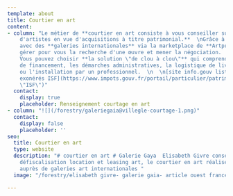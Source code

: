 ```yaml
---
template: about
title: Courtier en art
content:
- column: "Le métier de **courtier en art consiste à vous conseiller sur une sélection
    d'artistes en vue d'acquisitions à titre patrimonial.**  \nGrâce à des contacts
    avec des **galeries internationales** via la marketplace de **Artprice**, je peux
    gérer pour vous la recherche d'une œuvre et mener la négociation.  \n  \n\\++
    Vous pouvez choisir **la solution \"de clou à clou\"** qui comprend le dossier
    de financement, les démarches administratives, la logistique de livraison et l'accrochage
    ou l'installation par un professionnel.  \n  \n[site info.gouv liste des biens
    exonérés ISF](https://www.impots.gouv.fr/portail/particulier/patrimoine-taxable-lisf
    \"ISF\")"
  contact:
    display: true
    placeholder: Renseignement courtage en art
- column: "![](/forestry/galeriegaia@villegle-courtage-1.png)"
  contact:
    display: false
    placeholder: ''
seo:
  title: Courtier en art
  type: website
  description: "# courtier en art # Galerie Gaya  Elisabeth Givre conseil en art et
    défiscalisation location et leasing art, le courtier en art réalise les acquisitions
    auprès de galeries art internationales "
  image: "/forestry/elisabeth givre- galerie gaia- article ouest france.png"

---
```


